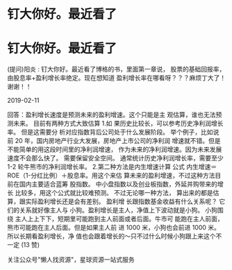 # 钉大你好。最近看了

# 钉大你好。最近看了

(提问)阳炎 : 钉大你好。最近看了博格的书，里面第一章说， 股票的基础回报率，由股息率+盈利增长率绝定。现在想知道 盈利增长率在哪看呀？？？麻烦丁大了！谢谢！！

2019-02-11

回答：盈利增长速度是预测未来的盈利增速。这个只能是主 观估算，谁也无法预测未来。 目前有两种方式大致估算 1.如 果历史比较长，可以参考历史净利润增长率。 但是这需要分 析对应指数背后公司处于什么发展阶段。 举个例子，比如说 前 20 年，国内房地产行业大发展，房地产上市公司的净利润 增速就不错。但是不能简单的用这段时间里的净利润增速， 作为未来的净利润增速。因为未来发展速度不会那么快了。 需要保留安全空间。 通常统计历史净利润增长率，需要至少 1-2 轮牛熊市的净利润增长率。 2.第二种方法是内生增速计算 公式 内生增速＝ROE（1-分红比例）＋股息率。用这个来估 算未来的盈利增速，不过这种方法目前在国内主要适合蓝筹 股指数。 中小盘指数以及创业板指数，外延并购带来的增长 比较多，用这个公式就比较难预测。 不过无论哪一种方法， 算出来的都是估算，跟实际盈利增长还是会有差别。 盈利增 长跟指数基金收益有什么关系呢？ 它们的关系就好像主人与 小狗。盈利增长是主人，净值上下波动就是小狗。 小狗围绕 主人上上下下，短期里可能跑到主人前面或者后面。牛市可 能跑在主人前面，熊市可能跑在主人后面。但是如果主人前 进 1000 米，小狗也会前进 1000 米。 所以长期看盈利增长，净 值也会跟着增长的～只不过什么时候小狗跟上来这个不一定 (13 赞)

关注公众号"懒人找资源"，星球资源一站式服务
